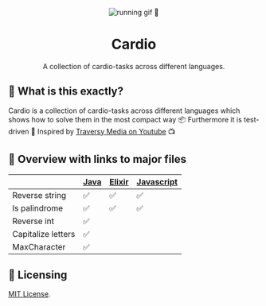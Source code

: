 <p align="center"><a><img src="https://media0.giphy.com/media/JRlqKEzTDKci5JPcaL/200.gif" alt="running gif 🏃"/></a></p>

<h1 align="center">Cardio</h1>
<p align="center">A collection of cardio-tasks across different languages.</p>

## 🙉 What is this exactly?

Cardio is a collection of cardio-tasks across different languages which shows how to solve them in the most compact way 📦 Furthermore it is test-driven 🧪 Inspired by [Traversy Media on Youtube](https://www.youtube.com/watch?v=M2bJBuaOeOQ) 📺

## 📄 Overview with links to major files

|                    | [Java](java-cardio/src/test/java/app/AppTest.java) | [Elixir](elixir-cardio/lib/elixir_cardio.ex) | [Javascript](javascript-cardio/test.js) |
|--------------------|------|--------|--------|
| Reverse string     | ✅    | ✅      |✅|
| Is palindrome      | ✅    | ✅      |✅|
| Reverse int        | ✅    |        | |
| Capitalize letters | ✅    |        | |
| MaxCharacter       | ✅    |        | |

## 📜 Licensing

[MIT License](LICENSE).
